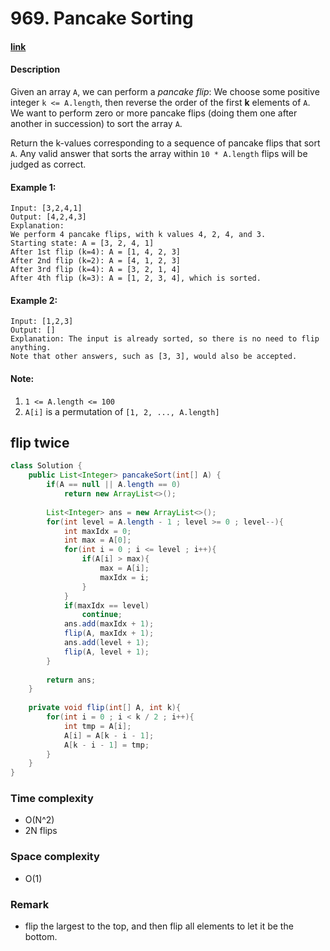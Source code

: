 # 969. Pancake Sorting

#### [link](https://leetcode.com/problems/pancake-sorting/)

#### Description
Given an array `A`, we can perform a *pancake flip*: We choose some positive integer `k <= A.length`, then reverse the order of the first **k** elements of `A`.  We want to perform zero or more pancake flips (doing them one after another in succession) to sort the array `A`.

Return the k-values corresponding to a sequence of pancake flips that sort `A`.  Any valid answer that sorts the array within `10 * A.length` flips will be judged as correct.

#### Example 1:
```
Input: [3,2,4,1]
Output: [4,2,4,3]
Explanation: 
We perform 4 pancake flips, with k values 4, 2, 4, and 3.
Starting state: A = [3, 2, 4, 1]
After 1st flip (k=4): A = [1, 4, 2, 3]
After 2nd flip (k=2): A = [4, 1, 2, 3]
After 3rd flip (k=4): A = [3, 2, 1, 4]
After 4th flip (k=3): A = [1, 2, 3, 4], which is sorted. 
```
#### Example 2:
```
Input: [1,2,3]
Output: []
Explanation: The input is already sorted, so there is no need to flip anything.
Note that other answers, such as [3, 3], would also be accepted.
```

#### Note:
1. `1 <= A.length <= 100`
2. `A[i]` is a permutation of `[1, 2, ..., A.length]`

## flip twice
```java
class Solution {
    public List<Integer> pancakeSort(int[] A) {
        if(A == null || A.length == 0)
            return new ArrayList<>();
        
        List<Integer> ans = new ArrayList<>();
        for(int level = A.length - 1 ; level >= 0 ; level--){
            int maxIdx = 0;
            int max = A[0];
            for(int i = 0 ; i <= level ; i++){
                if(A[i] > max){
                    max = A[i];
                    maxIdx = i;
                }
            }
            if(maxIdx == level)
                continue;
            ans.add(maxIdx + 1);
            flip(A, maxIdx + 1);
            ans.add(level + 1);
            flip(A, level + 1);
        }
        
        return ans;
    }
    
    private void flip(int[] A, int k){
        for(int i = 0 ; i < k / 2 ; i++){
            int tmp = A[i];
            A[i] = A[k - i - 1];
            A[k - i - 1] = tmp;
        }
    }
}
```
### Time complexity
* O(N^2)
* 2N flips
### Space complexity
* O(1)
### Remark
* flip the largest to the top, and then flip all elements to let it be the bottom.